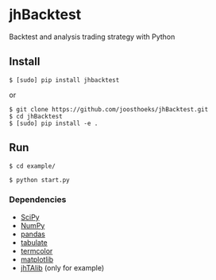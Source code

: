 # jhBacktest
Backtest and analysis trading strategy with Python

## Install
```
$ [sudo] pip install jhbacktest
```
or
```
$ git clone https://github.com/joosthoeks/jhBacktest.git
$ cd jhBacktest
$ [sudo] pip install -e .
```
## Run
```
$ cd example/
```
```
$ python start.py
```

### Dependencies
* [SciPy](http://www.scipy.org/)
* [NumPy](http://www.numpy.org/)
* [pandas](https://pypi.python.org/pypi/pandas)
* [tabulate](https://pypi.python.org/pypi/tabulate)
* [termcolor](https://pypi.python.org/pypi/termcolor)
* [matplotlib](http://www.matplotlib.org/)
* [jhTAlib](https://pypi.python.org/pypi/jhTAlib) (only for example)


